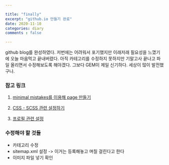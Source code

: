 ```yaml
---

title: "finally"
excerpt: "github.io 만들기 완료"
date: 2020-11-10
categories: diary
comments : false

---
```



github blog를 완성하였다. 저번에는 어려워서 포기했지만 이래저래 필요성을 느꼈기에 오늘 마음먹고 끝내버렸다. 아직 카테고리를 수정하지 못하지만 기말고사 끝나고 파일 올리면서 수정해보도록 해야겠다. 그보다 GEM이 제일 신기하다. 세상이 많이 발전했구나.

### 참고 링크

1. [minimal mistakes를 이용해 page 만들기](https://pnurep.github.io/blogging/github-page-minimal-mistakes/#)

2. [CSS - SCSS 관련 설정하기](https://hahafamilia.github.io/howto/jekyll-github-mistakes-blog/)

3. [프로필 관련 설정](https://danggai.github.io/tags/#minimal-mistakes)

### 수정해야 할 것들

* 카테고리 수정
* sitemap.xml 설정 -> 이거는 등록해놓고 며칠 걸린다고 한다
* 이미지 파일 넣기 확인
